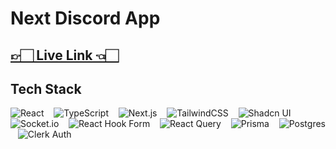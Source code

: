 # Next Discord App

## [👉🏻 Live Link 👈🏻](https://next-discord.onrender.com/)

## Tech Stack

![React](https://img.shields.io/badge/React-20232A?style=for-the-badge&logo=react&logoColor=61DAFB)
&nbsp;&nbsp;
![TypeScript](https://img.shields.io/badge/typescript-%23007ACC.svg?style=for-the-badge&logo=typescript&logoColor=white)
&nbsp;&nbsp;
![Next.js](https://img.shields.io/badge/-Next.js-000?style=for-the-badge&logo=Next.js)
&nbsp;&nbsp;
![TailwindCSS](https://img.shields.io/badge/tailwindcss-2874A6.svg?style=for-the-badge&logo=tailwind-css&logoColor=white)
&nbsp;&nbsp;
![Shadcn UI](https://img.shields.io/badge/-Shadcn%20UI-0088ff?style=for-the-badge&logo=shadcn)
&nbsp;&nbsp;
![Socket.io](https://img.shields.io/badge/Socket.io-FF5f00.svg?style=for-the-badge&logo=socket.io&badgeColor=010101)
&nbsp;&nbsp;
![React Hook Form](https://img.shields.io/badge/React%20Hook%20Form-3F0080.svg?style=for-the-badge&logo=reacthookform&logoColor=white)
&nbsp;&nbsp;
![React Query](https://img.shields.io/badge/-React%20Query-FF4154?style=for-the-badge&logo=react%20query&logoColor=white)
&nbsp;&nbsp;
![Prisma](https://img.shields.io/badge/Prisma-1E8449?style=for-the-badge&logo=Prisma&logoColor=white)
&nbsp;&nbsp;
![Postgres](https://img.shields.io/badge/postgres-%23316192.svg?style=for-the-badge&logo=postgresql&logoColor=white)
&nbsp;&nbsp;
![Clerk Auth](https://img.shields.io/badge/Clerk%20Auth-444?style=for-the-badge&logo=Clerk&logoColor=white)
